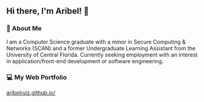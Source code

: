 ## Hi there, I'm Aribel! 👋

### 📖 About Me
I am a Computer Science graduate with a minor in Secure Computing & Networks (SCAN) and a former Undergraduate Learning Assistant from the University of Central Florida. Currently seeking employment with an interest in application/front-end development or software engineering.

### :computer: My Web Portfolio
[aribelruiz.github.io/](https://aribelruiz.github.io/)
<!--
**aribelruiz/aribelruiz** is a ✨ _special_ ✨ repository because its `README.md` (this file) appears on your GitHub profile.

Here are some ideas to get you started:

- 🔭 I’m currently working on ...
- 🌱 I’m currently learning ...
- 👯 I’m looking to collaborate on ...
- 🤔 I’m looking for help with ...
- 💬 Ask me about ...
- 📫 How to reach me: ...
- 😄 Pronouns: ...
- ⚡ Fun fact: ...
-->
